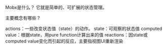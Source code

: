Mobx是什么？
它就是简单的、可扩展的状态管理。


主要概念有哪些？

actions：一些改变状态值（state）的动作。
state：可观察的状态值
computed value：根据state，用pure function计算出来的值
reactions：因state或computed value变化而引起的反应，主要指视图UI重新渲染
